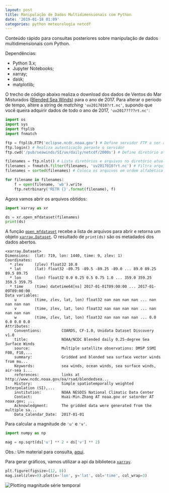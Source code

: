 ```yaml
---
layout: post
title: Manipulação de Dados Multidimensionais com Python
date: '2019-01-18 01:09'
categories: python meteorologia netcdf
---
```


Conteúdo rápido para consultas posteriores sobre manipulação de dados multidimensionais com Python.

Dependências:

 - Python 3.x;
 - Jupyter Notebooks;
 - xarray;
 - dask;
 - matplotlib;

O trecho de código abaixo realiza o download dos dados de Ventos do Mar Misturados ([Blended Sea Winds][98702aed]) para o ano de 2017. Para alterar o período de tempo, altere a string de _matching_ `'uv2017010?rt.nc'`, supondo que você queira adquirir dados de todo o ano de 2017, `'uv2017????rt.nc'`:

```python
import os
import sys
import ftplib
import fnmatch

ftp = ftplib.FTP('eclipse.ncdc.noaa.gov') # Define servidor FTP a ser acessado
ftp.login() # Realiza autenticação perante o servidor
ftp.cwd('/pub/seawinds/SI/uv/daily/netcdf/2000s') # Define diretório atual

filenames = ftp.nlst() # Lista diretórios e arquivos no diretório atual
filenames = fnmatch.filter(filenames, 'uv2017010?rt.nc') # Filtra arquivos desejados
filenames = sorted(filenames) # Coloca os arquivos em ordem alfabética

for filename in filenames:
    f = open(filename, 'wb').write
    ftp.retrbinary('RETR {}'.format(filename), f)
```

Agora vamos abrir os arquivos obtidos:

```python
import xarray as xr

ds = xr.open_mfdataset(filenames)
print(ds)
```

A função [`open_mfdataset`](http://xarray.pydata.org/en/stable/generated/xarray.open_mfdataset.html) recebe a lista de arquivos para abrir e retorna um objeto [`xarray.Dataset`](http://xarray.pydata.org/en/stable/generated/xarray.Dataset.html). O resultado de `print(ds)` são os metadados dos dados abertos.

```text
<xarray.Dataset>
Dimensions:  (lat: 719, lon: 1440, time: 9, zlev: 1)
Coordinates:
  * zlev     (zlev) float32 10.0
  * lat      (lat) float32 -89.75 -89.5 -89.25 -89.0 ... 89.0 89.25 89.5 89.75
  * lon      (lon) float32 0.0 0.25 0.5 0.75 1.0 ... 359.0 359.25 359.5 359.75
  * time     (time) datetime64[ns] 2017-01-01T09:00:00 ... 2017-01-09T09:00:00
Data variables:
    u        (time, zlev, lat, lon) float32 nan nan nan nan ... nan nan nan nan
    v        (time, zlev, lat, lon) float32 nan nan nan nan ... nan nan nan nan
    w        (time, zlev, lat, lon) float32 nan nan nan nan ... 0.0 0.0 0.0 0.0
Attributes:
    Conventions:         COARDS, CF-1.0, Unidata Dataset Discovery v1.0
    title:               NOAA/NCDC Blended daily 0.25-degree Sea Surface Winds
    source:              Multiple satellite observations: DMSP SSMI F08, F10,...
    summary:             Gridded and blended sea surface vector winds from mu...
    Keywords:            sea winds, ocean winds, sea surface winds, air-sea i...
    references:          links at http://www.ncdc.noaa.gov/oa/rsad/blendedsea...
    History:             Simple spatiotemporally weighted Interpolation (SI),...
    institution:         NOAA NESDIS National Climatic Data Center
    Contact:             Huai-Min.Zhang AT noaa.gov or satorder AT noaa.gov; ...
    Acknowledgment:      The gridded data were generated from the multiple sa...
    Data_Calendar_Date:  2017-01-01
```

Para calcular a magnitude de `'u'` e `'v'`.

```python
import numpy as np

mag = np.sqrt(ds['u'] ** 2 + ds['v'] ** 2)
```
Obs.: Um material para consulta, [aqui](http://www.iag.usp.br/~agg_1400200/moddata/METEOROLOGIA/5_Vento_completo.pdf).

Para gerar gráficos, vamos utilizar a api da biblioteca [`xarray`](http://xarray.pydata.org/en/stable/plotting.html).

```python
plt.figure(figsize=(12, 8))
mag.isel(zlev=0).plot(x='lon', y='lat', col='time', col_wrap=3)
```
![Plotting magnitude série temporal](../images/2019/01/plotting-magnitude-serie-temporal.png)

[98702aed]: https://www.ncdc.noaa.gov/data-access/marineocean-data/blended-global/blended-sea-winds "Blended Sea Winds"
